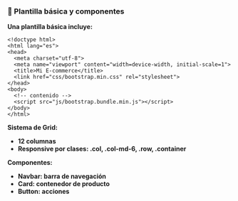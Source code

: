 ### **🧱 Plantilla básica y componentes**

**Una plantilla básica incluye:**

```
<!doctype html>
<html lang="es">
<head>
  <meta charset="utf-8">
  <meta name="viewport" content="width=device-width, initial-scale=1">
  <title>Mi E-commerce</title>
  <link href="css/bootstrap.min.css" rel="stylesheet">
</head>
<body>
  <!-- contenido -->
  <script src="js/bootstrap.bundle.min.js"></script>
</body>
</html>
```

**Sistema de Grid:**
* **12 columnas**
* **Responsive por clases: .col, .col-md-6, .row, .container**

**Componentes:**
* **Navbar: barra de navegación**
* **Card: contenedor de producto**
* **Button: acciones**